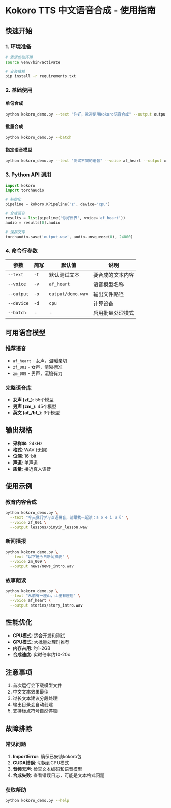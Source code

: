 # Kokoro TTS 中文语音合成 - 使用指南

## 快速开始

### 1. 环境准备
```bash
# 激活虚拟环境
source venv/bin/activate

# 安装依赖
pip install -r requirements.txt
```

### 2. 基础使用

#### 单句合成
```bash
python kokoro_demo.py --text "你好，欢迎使用Kokoro语音合成" --output output/hello.wav
```

#### 批量合成
```bash
python kokoro_demo.py --batch
```

#### 指定语音模型
```bash
python kokoro_demo.py --text "测试不同的语音" --voice af_heart --output output/test.wav
```

### 3. Python API 调用

```python
import kokoro
import torchaudio

# 初始化
pipeline = kokoro.KPipeline('z', device='cpu')

# 合成语音
results = list(pipeline('你好世界', voice='af_heart'))
audio = results[0].audio

# 保存文件
torchaudio.save('output.wav', audio.unsqueeze(0), 24000)
```

### 4. 命令行参数

| 参数 | 简写 | 默认值 | 说明 |
|------|------|--------|------|
| `--text` | `-t` | 默认测试文本 | 要合成的文本内容 |
| `--voice` | `-v` | `af_heart` | 语音模型名称 |
| `--output` | `-o` | `output/demo.wav` | 输出文件路径 |
| `--device` | `-d` | `cpu` | 计算设备 |
| `--batch` | - | - | 启用批量处理模式 |

## 可用语音模型

### 推荐语音
- `af_heart` - 女声，温暖亲切
- `zf_001` - 女声，清晰标准
- `zm_009` - 男声，沉稳有力

### 完整语音库
- **女声 (zf_)**: 55个模型
- **男声 (zm_)**: 45个模型
- **英文 (af_/bf_)**: 3个模型

## 输出规格

- **采样率**: 24kHz
- **格式**: WAV (无损)
- **位深**: 16-bit
- **声道**: 单声道
- **质量**: 接近真人语音

## 使用示例

### 教育内容合成
```bash
python kokoro_demo.py \
  --text "今天我们学习汉语拼音，请跟我一起读：a o e i u ü" \
  --voice zf_001 \
  --output lessons/pinyin_lesson.wav
```

### 新闻播报
```bash
python kokoro_demo.py \
  --text "以下是今日新闻摘要" \
  --voice zm_009 \
  --output news/news_intro.wav
```

### 故事朗读
```bash
python kokoro_demo.py \
  --text "从前有一座山，山里有座庙" \
  --voice af_heart \
  --output stories/story_intro.wav
```

## 性能优化

- **CPU模式**: 适合开发和测试
- **GPU模式**: 大批量处理时推荐
- **内存占用**: 约1-2GB
- **合成速度**: 实时倍率约10-20x

## 注意事项

1. 首次运行会下载模型文件
2. 中文文本效果最佳
3. 过长文本建议分段处理
4. 输出目录会自动创建
5. 支持标点符号自然停顿

## 故障排除

### 常见问题
1. **ImportError**: 确保已安装kokoro包
2. **CUDA错误**: 切换到CPU模式
3. **音频无声**: 检查文本编码和语音模型
4. **合成失败**: 查看错误日志，可能是文本格式问题

### 获取帮助
```bash
python kokoro_demo.py --help
```